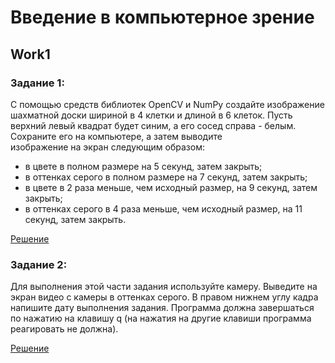 # Введение в компьютерное зрение 
## Work1
### Задание 1:
С помощью средств библиотек OpenCV и NumPy создайте изображение шахматной доски шириной в 4 клетки и длиной в 6 клеток. 
Пусть верхний левый квадрат будет синим, а его сосед справа - белым. Сохраните его на компьютере, а затем выводите  
изображение на экран следующим образом:

* в цвете в полном размере на 5 секунд, затем закрыть;
* в оттенках серого в полном размере на 7 секунд, затем закрыть;
* в цвете в 2 раза меньше, чем исходный размер, на 9 секунд, затем закрыть;
* в оттенках серого в 4 раза меньше, чем исходный размер, на 11 секунд, затем закрыть.

[Решение](ComputerVisionETU/master/Work1/first.py)

### Задание 2:

Для выполнения этой части задания используйте камеру. Выведите на экран видео с камеры в оттенках серого. 
В правом нижнем углу кадра напишите дату выполнения задания. 
Программа должна завершаться по нажатию на клавишу q (на нажатия на другие клавиши программа реагировать не должна).

[Решение](ComputerVisionETU/master/Work1/second.py)
